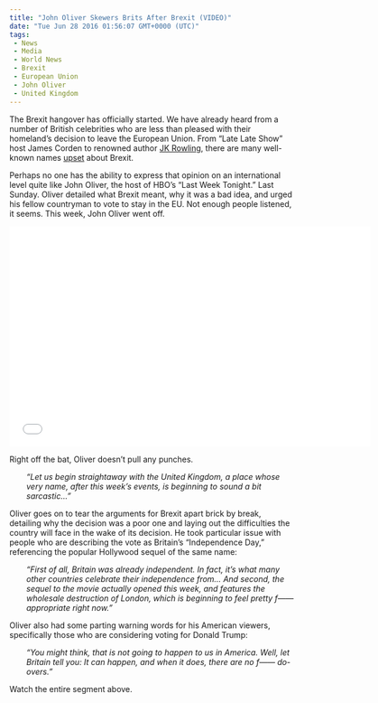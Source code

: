 ```yaml
---
title: "John Oliver Skewers Brits After Brexit (VIDEO)"
date: "Tue Jun 28 2016 01:56:07 GMT+0000 (UTC)"
tags: 
 - News
 - Media
 - World News
 - Brexit
 - European Union
 - John Oliver
 - United Kingdom
---
```

<p>The Brexit hangover has officially started. We have already heard from a number of British celebrities who are less than pleased with their homeland&#x2019;s decision to leave the European Union. From &#x201C;Late Late Show&#x201D; host James Corden to renowned author <a href="https://twitter.com/jk_rowling/status/746192965568077824?ref_src=twsrc%5Etfw" onclick="__gaTracker(&apos;send&apos;, &apos;event&apos;, &apos;outbound-article&apos;, &apos;https://twitter.com/jk_rowling/status/746192965568077824?ref_src=twsrc%5Etfw&apos;, &apos;JK Rowling&apos;);" target="_blank">JK Rowling</a>, there are many well-known names <a href="http://www.latimes.com/entertainment/gossip/la-et-mg-celeb-react-brexit-20160624-snap-htmlstory.html" onclick="__gaTracker(&apos;send&apos;, &apos;event&apos;, &apos;outbound-article&apos;, &apos;http://www.latimes.com/entertainment/gossip/la-et-mg-celeb-react-brexit-20160624-snap-htmlstory.html&apos;, &apos;upset&apos;);" target="_blank">upset</a> about Brexit.</p><p><script async src="//platform.twitter.com/widgets.js" charset="utf-8"></script></p><p>Perhaps no one has the ability to express that opinion on an international level quite like&#xA0;John Oliver, the host of HBO&#x2019;s &#x201C;Last Week Tonight.&#x201D; Last Sunday. Oliver detailed what Brexit meant, why it was a bad idea, and urged his fellow countryman to vote to stay in the EU. Not enough people listened, it seems. This week, John Oliver went off.</p><p><span class="embed-youtube" style="text-align:center; display: block;"><iframe class="youtube-player" type="text/html" width="640" height="390" src="//www.youtube.com/embed/iAgKHSNqxa8?version=3&amp;rel=1&amp;fs=1&amp;autohide=2&amp;showsearch=0&amp;showinfo=1&amp;iv_load_policy=1&amp;wmode=transparent" allowfullscreen="true" style="border:0;"></iframe></span></p><p>Right off the bat, Oliver&#xA0;doesn&#x2019;t pull any punches.</p><p style="padding-left: 30px;"><em>&#x201C;Let us begin straightaway with the United Kingdom, a place whose very name, after this week&#x2019;s events, is beginning to sound a bit sarcastic&#x2026;&#x201D;</em></p><p>Oliver goes on to tear the arguments for Brexit apart brick by break, detailing why the decision was a poor one and laying out the difficulties the country will face in the wake of its decision. He took particular issue with people who are describing the vote as Britain&#x2019;s &#x201C;Independence Day,&#x201D; referencing the popular Hollywood sequel of the same name:</p><p style="padding-left: 30px;"><em>&#x201C;First of all, Britain was already independent. In fact, it&#x2019;s what many other countries celebrate their independence from&#x2026; And second, the sequel to the movie actually opened this week, and features the wholesale destruction of London, which is beginning to feel pretty f&#x2014;&#x2014; appropriate right now.&#x201D;</em></p><p>Oliver also had some parting warning words for his American viewers, specifically those who are considering voting for Donald Trump:</p><p style="padding-left: 30px;"><em>&#x201C;You might think, that is not going to happen to us in America. Well, let Britain tell you: It can happen, and when it does, there are no f&#x2014;&#x2014; do-overs.&#x201D;</em></p><p>Watch the entire segment above.</p>